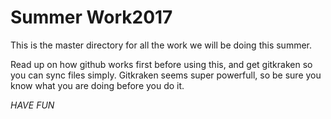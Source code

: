 # Summer Work2017
This is the master directory for all the work we will be doing this summer. 

Read up on how github works first before using this, and get gitkraken so you can sync files simply. Gitkraken seems super powerfull, so be sure you know what you are doing before you do it. 

*HAVE FUN*




